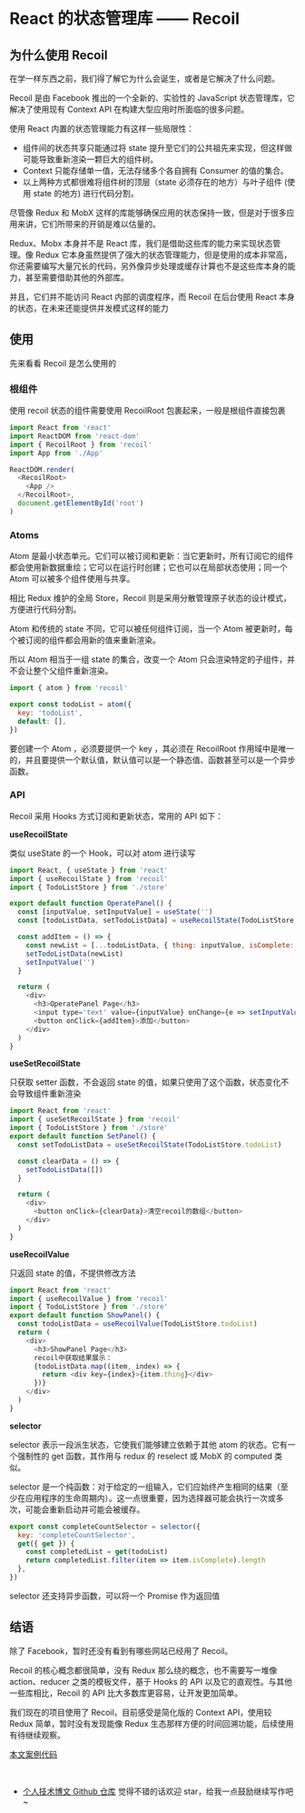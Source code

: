 # React 的状态管理库 —— Recoil

## 为什么使用 Recoil

在学一样东西之前，我们得了解它为什么会诞生，或者是它解决了什么问题。

Recoil 是由 Facebook 推出的一个全新的、实验性的 JavaScript 状态管理库，它解决了使用现有 Context API 在构建大型应用时所面临的很多问题。

使用 React 内置的状态管理能力有这样一些局限性：

- 组件间的状态共享只能通过将 state 提升至它们的公共祖先来实现，但这样做可能导致重新渲染一颗巨大的组件树。
- Context 只能存储单一值，无法存储多个各自拥有 Consumer 的值的集合。
- 以上两种方式都很难将组件树的顶层（state 必须存在的地方）与叶子组件 (使用 state 的地方) 进行代码分割。

尽管像 Redux 和 MobX 这样的库能够确保应用的状态保持一致，但是对于很多应用来讲，它们所带来的开销是难以估量的。

Redux、Mobx 本身并不是 React 库，我们是借助这些库的能力来实现状态管理。像 Redux 它本身虽然提供了强大的状态管理能力，但是使用的成本非常高，你还需要编写大量冗长的代码，另外像异步处理或缓存计算也不是这些库本身的能力，甚至需要借助其他的外部库。

并且，它们并不能访问 React 内部的调度程序，而 Recoil 在后台使用 React 本身的状态，在未来还能提供并发模式这样的能力

## 使用

先来看看 Recoil 是怎么使用的

### 根组件

使用 recoil 状态的组件需要使用 RecoilRoot 包裹起来，一般是根组件直接包裹

```js
import React from 'react'
import ReactDOM from 'react-dom'
import { RecoilRoot } from 'recoil'
import App from './App'

ReactDOM.render(
  <RecoilRoot>
    <App />
  </RecoilRoot>,
  document.getElementById('root')
)
```

### Atoms

Atom 是最小状态单元。它们可以被订阅和更新：当它更新时，所有订阅它的组件都会使用新数据重绘；它可以在运行时创建；它也可以在局部状态使用；同一个 Atom 可以被多个组件使用与共享。

相比 Redux 维护的全局 Store，Recoil 则是采用分散管理原子状态的设计模式，方便进行代码分割。

Atom 和传统的 state 不同，它可以被任何组件订阅，当一个 Atom 被更新时，每个被订阅的组件都会用新的值来重新渲染。

所以 Atom 相当于一组 state 的集合，改变一个 Atom 只会渲染特定的子组件，并不会让整个父组件重新渲染。

```js
import { atom } from 'recoil'

export const todoList = atom({
  key: 'todoList',
  default: [],
})
```

要创建一个 Atom ，必须要提供一个 key ，其必须在 RecoilRoot 作用域中是唯一的，并且要提供一个默认值，默认值可以是一个静态值、函数甚至可以是一个异步函数。

### API

Recoil 采用 Hooks 方式订阅和更新状态，常用的 API 如下：

**useRecoilState**

类似 useState 的一个 Hook，可以对 atom 进行读写

```js
import React, { useState } from 'react'
import { useRecoilState } from 'recoil'
import { TodoListStore } from './store'

export default function OperatePanel() {
  const [inputValue, setInputValue] = useState('')
  const [todoListData, setTodoListData] = useRecoilState(TodoListStore.todoList)

  const addItem = () => {
    const newList = [...todoListData, { thing: inputValue, isComplete: false }]
    setTodoListData(newList)
    setInputValue('')
  }

  return (
    <div>
      <h3>OperatePanel Page</h3>
      <input type='text' value={inputValue} onChange={e => setInputValue(e.target.value)} />
      <button onClick={addItem}>添加</button>
    </div>
  )
}
```

**useSetRecoilState**

只获取 setter 函数，不会返回 state 的值，如果只使用了这个函数，状态变化不会导致组件重新渲染

```js
import React from 'react'
import { useSetRecoilState } from 'recoil'
import { TodoListStore } from './store'
export default function SetPanel() {
  const setTodoListData = useSetRecoilState(TodoListStore.todoList)

  const clearData = () => {
    setTodoListData([])
  }

  return (
    <div>
      <button onClick={clearData}>清空recoil的数组</button>
    </div>
  )
}
```

**useRecoilValue**

只返回 state 的值，不提供修改方法

```js
import React from 'react'
import { useRecoilValue } from 'recoil'
import { TodoListStore } from './store'
export default function ShowPanel() {
  const todoListData = useRecoilValue(TodoListStore.todoList)
  return (
    <div>
      <h3>ShowPanel Page</h3>
      recoil中获取结果展示：
      {todoListData.map((item, index) => {
        return <div key={index}>{item.thing}</div>
      })}
    </div>
  )
}
```

**selector**

selector 表示一段派生状态，它使我们能够建立依赖于其他 atom 的状态。它有一个强制性的 get 函数，其作用与 redux 的 reselect 或 MobX 的 computed 类似。

selector 是一个纯函数：对于给定的一组输入，它们应始终产生相同的结果（至少在应用程序的生命周期内）。这一点很重要，因为选择器可能会执行一次或多次，可能会重新启动并可能会被缓存。

```js
export const completeCountSelector = selector({
  key: 'completeCountSelector',
  get({ get }) {
    const completedList = get(todoList)
    return completedList.filter(item => item.isComplete).length
  },
})
```

selector 还支持异步函数，可以将一个 Promise 作为返回值

## 结语

除了 Facebook，暂时还没有看到有哪些网站已经用了 Recoil。

Recoil 的核心概念都很简单，没有 Redux 那么绕的概念，也不需要写一堆像 action、reducer 之类的模板文件，基于 Hooks 的 API 以及它的直观性。与其他一些库相比，Recoil 的 API 比大多数库更容易，让开发更加简单。

我们现在的项目使用了 Recoil，目前感受是简化版的 Context API，使用较 Redux 简单，暂时没有发现能像 Redux 生态那样方便的时间回溯功能，后续使用有待继续观察。

[本文案例代码](https://github.com/Jacky-Summer/recoil-tutorial)

<br>

- [个人技术博文 Github 仓库](https://github.com/Jacky-Summer/personal-blog)
  觉得不错的话欢迎 star，给我一点鼓励继续写作吧~
